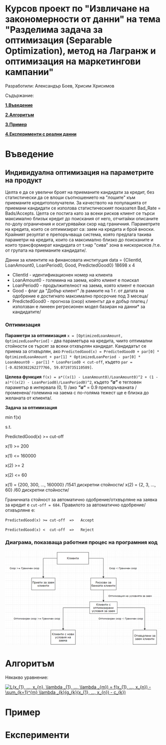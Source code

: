 # Курсов проект по "Извличане на закономерности от данни" на тема "Разделима задача за оптимизация (Separable Optimization), метод на Лагранж и оптимизация на маркетингови кампании"

Разработили: Александър Боев, Хрисим Хрисимов


Съдържание:

[**1.Въведение**](#въведение)

[**2.Алгоритъм**](#алгоритъм)

[**3.Пример**](#пример)

[**4.Експерименти с реални данни**](#експерименти)

# Въведение

## Индивидуална оптимизация на параметрите на продукт

Целта е да се увеличи броят на приеманите кандидати за кредит, без статистически да се влоши съотношението на "лошите" към приеманите кредитополучатели.
За качеството на популацията от приемани кандидати се използва статистическият показател Bad_Rate = Bads/Accepts.
Целта се постига като за всеки рисков клиент се търси максимално близък кредит до поискания от него, отчитайки описаните по-долу ограничения и осигурявайки скор над граничния. 
Параметрите на кредита, които се оптимизират са: заем на кредита и брой вноски. 
Крайният резултат е препоръчваща система, която предлага такива параметри на кредита, които са максимално близко до поисканите и които 
трансформират кандидата от т.нар "сива" зона в нискорисков /т.е. от групата на приеманите кандидати/.

Данни за клиентите на финансовата институция
data = {ClientId, LoanAmount0, LoanPeriod0, Good, PredictedGood0}	18698 x 4
<ul>
<li>ClientId - идентификационен номер на клиента</li>
<li>LoanAmount0 - големина на заема, който клиент е поискал</li>
<li>LoanPeriod0 - продължителност на заема, която клиент е поискал</li>
<li>Good - флаг да "Добър клиент" /в рамките на 1 г. от датата на одобрение е достигнато максимално просрочие под 3 месеца/</li>
<li>PredictedGood0 - прогноза (скор) клиентът да е добър платец /използван е линеен регресионен модел базиран на данни* за кандидатите/</li>
</ul>

### Оптимизация

**Параметри за оптимизация**
		`x = [OptimizedLoanAmount, OptimizedLoanPeriod]` - два параметъра на кредита, чиито оптимални стойности се търсят за всеки отхвърлян кандидат. 
		Кандидатът се приема за отхвърлян, ако 
	`PredictedGood(x) = PredictedGood0 + par[0] * OptimizedLoanAmount + par[1] * OptimizedLoanPeriod - par[0] * LoanAmount0 - par[1] * LoanPeriod0 < cut-off`, 
	където `par = [-0.0250382262277766, 59.0719735110589]`.
	
**Целева функция**
		`f(x) = a*((x(1) - LoanAmount0)/LoanAmount0)^2 + (1 - a)*((x(2) - LoanPeriod0)/LoanPeriod0)^2`, където
		***"a"*** е тегловен параметър в интервала (0, 1) /ако ***"a"*** = 0.9 препоръчваната /променена/ големина на заема с по-голяма тежест ще е близка до желаната от клиента/.
	
**Задача за оптимизация**

min f(x)

s.t.

PredictedGood(x) >= cut-off

x(1) >= 200

x(1) <= 160000

x(2) >= 2

x(2) <= 60
	
x(1) = {200, 300, ..., 160000}  /1541 дискретни стойности/
x(2) = {2, 3, ..., 60}			/60 дискретни стойности/

Граничната стойност за автоматично одобрение/отхвърляне на заявка за кредит е `cut-off = 684`.
Правилото за автоматично одобрение/отхвърляне е:

`PredictedGood(x) >= cut-off  =>   Accept`

`PredictedGood(x) <  cut-off  =>   Reject`

### Диаграма, показваща работния процес на програмния код
![project_diagram_pic](https://raw.githubusercontent.com/AleksandarBoev/TU-Data-Mining/master/Project/Images/project_diagram_bg.png)


# Алгоритъм

Някакво уравнение:

<a href="https://www.codecogs.com/eqnedit.php?latex=L(x_{1},&space;...,&space;x_{n},&space;\lambda&space;_{1},&space;...,&space;\lambda&space;_{m})&space;=&space;f(x_{1},&space;...,&space;x_{n})&space;-&space;\sum_{k=1}^{m}&space;\lambda&space;_{k}(g_{k}(x_{1},&space;...,&space;x_{n})&space;-&space;c_{k})" target="_blank"><img src="https://latex.codecogs.com/gif.latex?L(x_{1},&space;...,&space;x_{n},&space;\lambda&space;_{1},&space;...,&space;\lambda&space;_{m})&space;=&space;f(x_{1},&space;...,&space;x_{n})&space;-&space;\sum_{k=1}^{m}&space;\lambda&space;_{k}(g_{k}(x_{1},&space;...,&space;x_{n})&space;-&space;c_{k})" title="L(x_{1}, ..., x_{n}, \lambda _{1}, ..., \lambda _{m}) = f(x_{1}, ..., x_{n}) - \sum_{k=1}^{m} \lambda _{k}(g_{k}(x_{1}, ..., x_{n}) - c_{k})" /></a>

# Пример

# Експерименти


